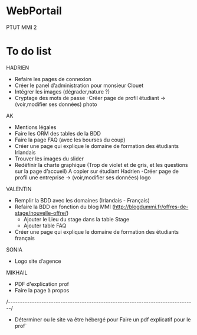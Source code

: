 # WebPortail
PTUT MMI 2


# To do list
HADRIEN
- Refaire les pages de connexion
- Créer le panel d’administration pour monsieur Clouet 
- Intégrer les images (dégrader,nature ?)
- Cryptage des mots de passe
-Créer page de profil étudiant -> (voir,modifier ses données) photo

 AK
- Mentions légales
- Faire les ORM des tables de la BDD
- Faire la page FAQ (avec les bourses du coup)
- Créer une page qui explique le domaine de formation des étudiants Irlandais
- Trouver les images du slider
- Redéfinir la charte graphique (Trop de violet et de gris, et les questions sur la page d’accueil) 
A copier sur étudiant Hadrien 
	-Créer page de profil une entreprise -> (voir,modifier ses données) logo

VALENTIN
- Remplir la BDD avec les domaines (Irlandais - Français)
- Refaire la BDD en fonction du blog MMI (http://blogdummi.fr/offres-de-stage/nouvelle-offre/)
	 -  Ajouter le Lieu du stage dans la table Stage
	 -  Ajouter table FAQ
- Créer une page qui explique le domaine de formation des étudiants français


SONIA
- Logo site d’agence 

MIKHAIL
- PDF d'explication prof
- Faire la page à propos


/*-------------------------------------------------------------------------------*/
- Déterminer ou le site va être hébergé pour Faire un pdf explicatif pour le prof`
